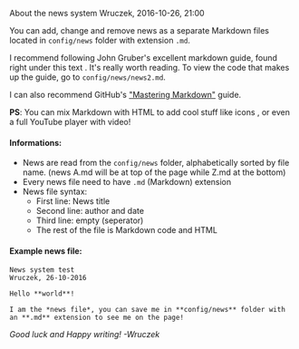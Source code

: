 About the news system
Wruczek, 2016-10-26, 21:00

You can add, change and remove news as a separate Markdown files located in `config/news` folder with extension `.md`.

I recommend following John Gruber's excellent markdown guide, found right under this text <i class="fa fa-long-arrow-down" aria-hidden="true"></i>. It's really worth reading. To view the code that makes up the guide, go to `config/news/news2.md`.

I can also recommend GitHub's ["Mastering Markdown"](https://guides.github.com/features/mastering-markdown/) guide.

**PS**: You can mix Markdown with HTML to add cool stuff like icons <i class="fa fa-smile-o" aria-hidden="true"></i> <i class="fa fa-thumbs-o-up" aria-hidden="true"></i>, or even a full YouTube player with video!



#### Informations:
- News are read from the `config/news` folder, alphabetically sorted by file name. (news A.md will be at top of the page while Z.md at the bottom)
- Every news file need to have `.md` (Markdown) extension
- News file syntax:
  - First line: News title
  - Second line: author and date
  - Third line: empty (seperator)
  - The rest of the file is Markdown code and HTML



#### Example news file:

    News system test
    Wruczek, 26-10-2016
    
    Hello **world**!
    
    I am the *news file*, you can save me in **config/news** folder with an **.md** extension to see me on the page!



*Good luck and Happy writing! -Wruczek*
